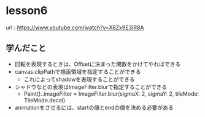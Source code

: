 # lesson6

url : https://www.youtube.com/watch?v=X8Zx9E3IR8A

## 学んだこと

- 回転を表現するときは、Offsetに決まった関数をかけてやればできる
- canvas.clipPathで描画領域を指定することができる
  - これによってshadowを表現することができる
- シャドウなどの表現はImageFilter.blurで指定することができる
  - Paint()..imageFilter = ImageFilter.blur(sigmaX: 2, sigmaY: 2, tileMode: TileMode.decal)
- animationをさせるには、startの値とendの値を決める必要がある